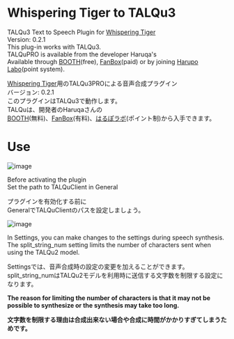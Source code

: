 # Whispering Tiger to TALQu3  

TALQu3 Text to Speech Plugin for [Whispering Tiger](https://github.com/Sharrnah/whispering)  
Version: 0.2.1  
This plug-in works with TALQu3.  
TALQuPRO is available from the developer Haruqa's  
Available through [BOOTH](https://booth.pm/ja/items/2755336)(free), [FanBox](https://haruqa.fanbox.cc/)(paid) or by joining [Harupo Labo](https://haruqa.github.io/TALQu/community.html)(point system).


[Whispering Tiger](https://github.com/Sharrnah/whispering)用のTALQu3PROによる音声合成プラグイン  
バージョン: 0.2.1  
このプラグインはTALQu3で動作します。  
TALQuは、開発者のHaruqaさんの  
[BOOTH](https://booth.pm/ja/items/2755336)(無料)、[FanBox](https://haruqa.fanbox.cc/)(有料)、[はるぽラボ](https://haruqa.github.io/TALQu/community.html)(ポイント制)から入手できます。  


# Use
![image](https://github.com/rokujyushi/WT2TALQu/assets/93469977/91da2026-760a-45b7-96a8-14db455b9712)  

Before activating the plugin  
Set the path to TALQuClient in General  

プラグインを有効化する前に  
GeneralでTALQuClientのパスを設定しましょう。  

![image](https://github.com/rokujyushi/WT2TALQu/assets/93469977/28517e00-e8e3-472a-b57e-db5ad918843f)

In Settings, you can make changes to the settings during speech synthesis.  
The split_string_num setting limits the number of characters sent when using the TALQu2 model.  

Settingsでは、音声合成時の設定の変更を加えることができます。  
split_string_numはTALQu2モデルを利用時に送信する文字数を制限する設定になります。  

**The reason for limiting the number of characters is that it may not be possible to synthesize or the synthesis may take too long.**  

**文字数を制限する理由は合成出来ない場合や合成に時間がかかりすぎてしまうためです。**  

